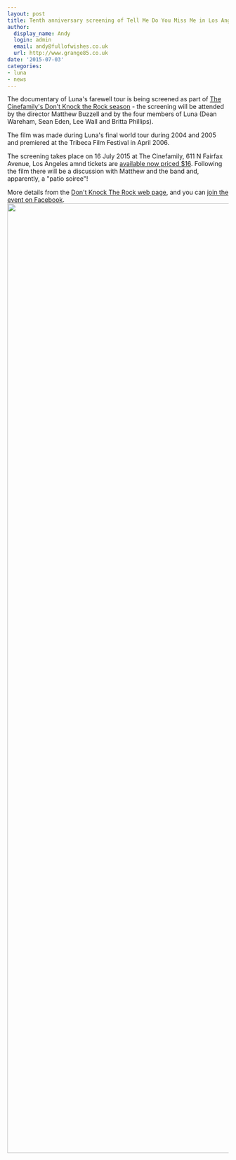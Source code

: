 ```yaml
---
layout: post
title: Tenth anniversary screening of Tell Me Do You Miss Me in Los Angeles
author:
  display_name: Andy
  login: admin
  email: andy@fullofwishes.co.uk
  url: http://www.grange85.co.uk
date: '2015-07-03'
categories:
- luna
- news
---
```

<p>The documentary of Luna's farewell tour is being screened as part of <a href="http://www.cinefamily.org/films/dont-knock-the-rock-2015/">The Cinefamily's Don't Knock the Rock season</a> - the screening will be attended by the director Matthew Buzzell and by the four members of Luna (Dean Wareham, Sean Eden, Lee Wall and Britta Phillips).</p>
<p>The film was made during Luna's final world tour during 2004 and 2005 and premiered at the Tribeca Film Festival in April 2006.</p>
<p>The screening takes place on 16 July 2015 at The Cinefamily, 611 N Fairfax Avenue, Los Angeles amnd tickets are <a href="http://cinefamily.ticketmob.com/event.cfm?id=105725&cart">available now priced $16</a>. Following the film there will be a discussion with Matthew and the band and, apparently, a "patio soiree"!</p>
<p>More details from the <a href="http://www.cinefamily.org/films/dont-knock-the-rock-2015/">Don't Knock The Rock web page</a>, and you can <a href="https://www.facebook.com/events/724497831010018/">join the event on Facebook</a>.<br />
<img src="https://media.fullofwishes.co.uk/02-luna/pictures/tmdymm-poster-full.jpg" width="1532" height="2160" class="aligncenter" /></p>
